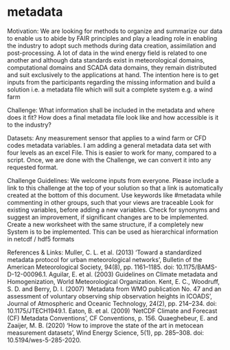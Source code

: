 # metadata

Motivation:
We are looking for methods to organize and summarize our data to enable us to abide by FAIR principles and play a leading role in enabling the industry to adopt such methods during data creation, assimilation and post-processing. A lot of data in the wind energy field is related to one another and although data standards exist in meteorological domains, computational domains and SCADA data domains, they remain distributed and suit exclusively to the applications at hand. The intention here is to get inputs from the participants regarding the missing information and build a solution i.e. a metadata file which will suit a complete system e.g. a wind farm

Challenge:
What information shall be included in the metadata and where does it fit? How does a final metadata file look like and how accessible is it to the industry?

Datasets:
Any measurement sensor that applies to a wind farm or CFD codes metadata variables. I am adding a general metadata data set with four levels as an excel File. This is easier to work for many, compared to a script. Once, we are done with the Challenge, we can convert it into any requested format.

Challenge Guidelines:
We welcome inputs from everyone. Please include a link to this challenge at the top of your solution so that a link is automatically created at the bottom of this document.
Use keywords like #metadata while commenting in other groups, such that your views are traceable
Look for existing variables, before adding a new variables. Check for synonyms and suggest an improvement, if significant changes are to be implemented.
Create a new worksheet with the same structure, if a completely new System is to be implemented. This can be used as hierarchical information in netcdf / hdf5 formats
 
References & Links:
Muller, C. L. et al. (2013) ‘Toward a standardized metadata protocol for urban meteorological networks’, Bulletin of the American Meteorological Society, 94(8), pp. 1161–1185. doi: 10.1175/BAMS-D-12-00096.1.
Aguilar, E. et al. (2003) Guidelines on Climate metadata and Homogenization, World Meteorological Organization.
Kent, E. C., Woodruff, S. D. and Berry, D. I. (2007) ‘Metadata from WMO publication No. 47 and an assessment of voluntary observing ship observation heights in ICOADS’, Journal of Atmospheric and Oceanic Technology, 24(2), pp. 214–234. doi: 10.1175/JTECH1949.1.
Eaton, B. et al. (2009) ‘NetCDF Climate and Forecast (CF) Metadata Conventions’, CF Conventions, p. 156.
Quaeghebeur, E. and Zaaijer, M. B. (2020) ‘How to improve the state of the art in metocean measurement datasets’, Wind Energy Science, 5(1), pp. 285–308. doi: 10.5194/wes-5-285-2020.

